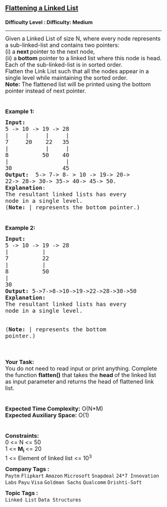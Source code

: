 <h2><a href="https://www.geeksforgeeks.org/problems/flattening-a-linked-list--170645/1?page=2&category=Linked%20List&company=Amazon,Microsoft,Flipkart,Google&difficulty=Medium&sortBy=submissions">Flattening a Linked List</a></h2><h3>Difficulty Level : Difficulty: Medium</h3><hr><div class="problems_problem_content__Xm_eO"><p><span style="font-size: 18px;">Given a Linked List of size N, where every node represents a sub-linked-list and contains two pointers:<br>(i) a<strong> next </strong>pointer to the next node,<br>(ii) a<strong>&nbsp;bottom</strong>&nbsp;pointer&nbsp;to a linked list where this node is head.<br>Each of the&nbsp;sub-linked-list is in sorted order.<br>Flatten the Link List such that all the nodes appear in a single level while maintaining the sorted order.&nbsp;</span><br><span style="font-size: 18px;"><strong>Note:</strong> The flattened list will be printed using the bottom pointer instead of next pointer.</span></p>
<p>&nbsp;</p>
<p><span style="font-size: 18px;"><strong>Example 1:</strong></span></p>
<pre><span style="font-size: 18px;"><strong>Input:
</strong>5 -&gt; 10 -&gt; 19 -&gt; 28
|     |     |     | 
7     20    22   35
|           |     | 
8          50    40
|                 | 
30               45<strong>
Output: </strong>&nbsp;5-&gt; 7-&gt; 8- &gt; 10 -&gt; 19-&gt; 20-&gt;
22-&gt; 28-&gt; 30-&gt; 35-&gt; 40-&gt; 45-&gt; 50.
<strong>Explanation</strong>:
The resultant linked lists has every 
node in a single level.
(<strong>Note: </strong>| represents the bottom pointer.)</span>
</pre>
<p>&nbsp;</p>
<p><span style="font-size: 18px;"><strong>Example 2:</strong></span></p>
<pre><span style="font-size: 18px;"><strong>Input:</strong>
5 -&gt; 10 -&gt; 19 -&gt; 28
|          |                
7          22   
|          |                 
8          50 
|                           
30              
<strong>Output:</strong> 5-&gt;7-&gt;8-&gt;10-&gt;19-&gt;22-&gt;28-&gt;30-&gt;50
<strong>Explanation:</strong>
The resultant linked lists has every
node in a single level.

(<strong>Note: </strong>| represents the bottom pointer.)</span></pre>
<p>&nbsp;</p>
<p><span style="font-size: 18px;"><strong>Your Task:</strong><br>You do not need to read input or print anything. Complete the function <strong>flatten()</strong></span><span style="font-size: 18px;"> that takes the&nbsp;<strong>head </strong>of the linked list as input&nbsp;parameter<strong> </strong>and returns the head of flattened link list.</span></p>
<p>&nbsp;</p>
<p><span style="font-size: 18px;"><strong>Expected Time Complexity:</strong>&nbsp;O(N*M)<br><strong>Expected Auxiliary Space:</strong>&nbsp;O(1)</span></p>
<p>&nbsp;</p>
<p><span style="font-size: 18px;"><strong>Constraints:</strong></span><br><span style="font-size: 18px;">0 &lt;= N &lt;= 50<br>1 &lt;=<strong> M<sub>i</sub> </strong>&lt;= 20<br>1 &lt;= Element of linked list &lt;= 10<sup>3</sup></span></p></div><p><span style=font-size:18px><strong>Company Tags : </strong><br><code>Paytm</code>&nbsp;<code>Flipkart</code>&nbsp;<code>Amazon</code>&nbsp;<code>Microsoft</code>&nbsp;<code>Snapdeal</code>&nbsp;<code>24*7 Innovation Labs</code>&nbsp;<code>Payu</code>&nbsp;<code>Visa</code>&nbsp;<code>Goldman Sachs</code>&nbsp;<code>Qualcomm</code>&nbsp;<code>Drishti-Soft</code>&nbsp;<br><p><span style=font-size:18px><strong>Topic Tags : </strong><br><code>Linked List</code>&nbsp;<code>Data Structures</code>&nbsp;